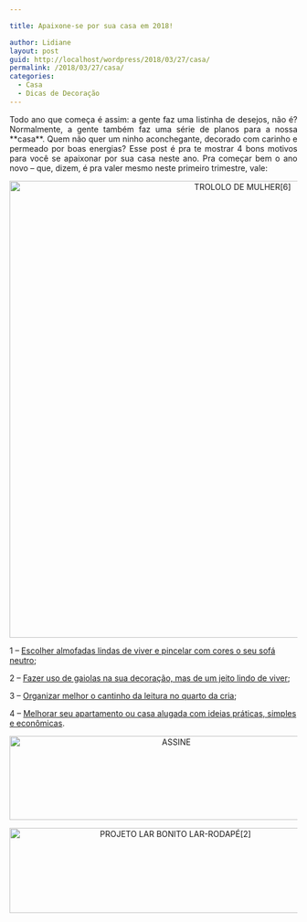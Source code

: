 ```yaml
---

title: Apaixone-se por sua casa em 2018!

author: Lidiane
layout: post
guid: http://localhost/wordpress/2018/03/27/casa/
permalink: /2018/03/27/casa/
categories:
  - Casa
  - Dicas de Decoração
---
```

<p align="justify">
  Todo ano que começa é assim: a gente faz uma listinha de desejos, não é? Normalmente, a gente também faz uma série de planos para a nossa **casa**. Quem não quer um ninho aconchegante, decorado com carinho e permeado por boas energias? Esse post é pra te mostrar 4 bons motivos para você se apaixonar por sua casa neste ano. Pra começar bem o ano novo – que, dizem, é pra valer mesmo neste primeiro trimestre, vale:
</p>

<p align="center">
  <img class="alignnone size-full wp-image-14586" src="http://www.trololodemulher.com.br/blog/wp-content/uploads/2018/03/TROLOLO-DE-MULHER6.jpg" alt="TROLOLO DE MULHER[6]" width="800" height="800" />
</p>

1 – <a href="http://www.trololodemulher.com.br/2013/08/02/sofa-almofada-sala-estar/" target="_blank">Escolher almofadas lindas de viver e pincelar com cores o seu sofá neutro</a>;

2 – <a href="http://www.trololodemulher.com.br/2014/12/01/gaiolas-na-decoracao/" target="_blank">Fazer uso de gaiolas na sua decoração, mas de um jeito lindo de viver</a>;

3 – <a href="http://www.trololodemulher.com.br/2014/10/03/decoracao-infantil/" target="_blank">Organizar melhor o cantinho da leitura no quarto da cria</a>;

4 – <a href="http://www.trololodemulher.com.br/2015/10/21/decoracao-da-casa-alugada/" target="_blank">Melhorar seu apartamento ou casa alugada com ideias práticas, simples e econômicas</a>.

<p align="center">
  <a href="http://feedburner.google.com/fb/a/mailverify?uri=blogbichafemea&loc=pt_BR" target="_blank"><img class="alignnone size-full wp-image-14011" src="http://www.trololodemulher.com.br/blog/wp-content/uploads/2017/08/ASSINE.jpg" alt="ASSINE" width="568" height="147" /></a>
</p>

<p align="center">
  <a href="http://www.trololodemulher.com.br/projeto-lar-bonito-lar/"><img class="wp-image-14554 size-full" src="http://www.trololodemulher.com.br/blog/wp-content/uploads/2018/02/PROJETO-LAR-BONITO-LAR-RODAPÉ2.jpg" alt="PROJETO LAR BONITO LAR-RODAPÉ[2]" width="565" height="149" /></a>
</p>